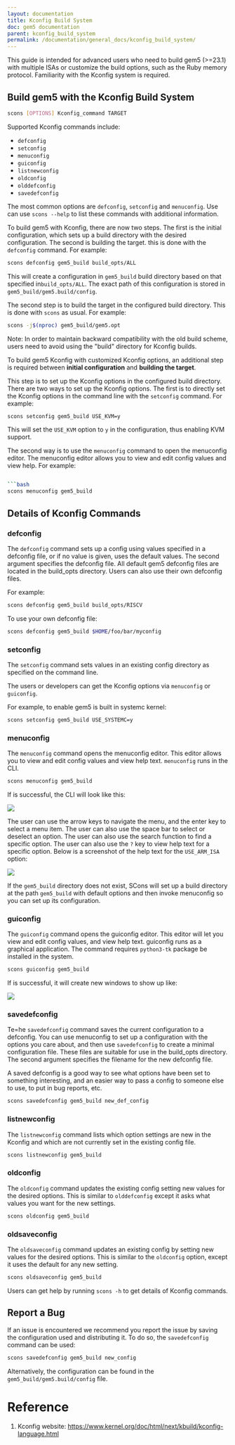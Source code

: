 ```yaml
---
layout: documentation
title: Kconfig Build System
doc: gem5 documentation
parent: kconfig_build_system
permalink: /documentation/general_docs/kconfig_build_system/
---
```


This guide is intended for advanced users who need to build gem5 (>=23.1) with
multiple ISAs or customize the build options, such as the Ruby memory protocol.
Familiarity with the Kconfig system is required.

## Build gem5 with the Kconfig Build System

```bash
scons [OPTIONS] Kconfig_command TARGET
```

Supported Kconfig commands include:

- `defconfig`
- `setconfig`
- `menuconfig`
- `guiconfig`
- `listnewconfig`
- `oldconfig`
- `olddefconfig`
- `savedefconfig`

The most common options are `defconfig`, `setconfig` and `menuconfig`.
Use can use `scons --help` to list these commands with additional information.

To build gem5 with Kconfig, there are now two steps.
The first is the initial configuration, which sets up a build directory with
the desired configuration. The second is building the target.
this is done with the `defconfig` command.
For example:

```bash
scons defconfig gem5_build build_opts/ALL
```

This will create a configuration in  `gem5_build` build directory based on
that specified in`build_opts/ALL`. The exact path of this configuration is
stored in `gem5_build/gem5.build/config`.

The second step is to build the target in the configured build directory.
This is done with `scons` as usual.
For example:


```bash
scons -j$(nproc) gem5_build/gem5.opt
```

Note: In order to maintain backward compatibility with the old build scheme,
users need to avoid using the "build" directory for Kconfig builds.

To build gem5 Kconfig with customized Kconfig options, an additional step
is required between **initial configuration** and **building the target**.

This step is to set up the Kconfig options in the configured build directory.
There are two ways to set up the Kconfig options.
The first is to directly set the Kconfig options in the command line with the
`setconfig` command. For example:

```bash
scons setconfig gem5_build USE_KVM=y
```

This will set the `USE_KVM` option to `y` in the configuration, thus enabling
KVM support.

The second way is to use the `menuconfig` command to open the menuconfig
editor.
The menuconfig editor allows you to view and edit config values and view help.
For example:

```bash

```bash
scons menuconfig gem5_build
```

## Details of Kconfig Commands

### defconfig

The `defconfig` command sets up a config using values specified in a defconfig file, or if no value is
given, uses the default values. The second argument specifies the defconfig file. All
default gem5 defconfig files are located in the build_opts directory. Users
can also use their own defconfig files.

For example:

```bash
scons defconfig gem5_build build_opts/RISCV
```

To use your own defconfig file:

```bash
scons defconfig gem5_build $HOME/foo/bar/myconfig
```

### setconfig

The `setconfig` command sets values in an existing config directory as specified on the command line.

The users or developers can get the Kconfig options via `menuconfig` or
`guiconfig`.

For example, to enable gem5 is built in systemc kernel:

```bash
scons setconfig gem5_build USE_SYSTEMC=y
```

### menuconfig

The `menuconfig` command opens the menuconfig editor.
This editor allows you to view and edit config values
and view help text. `menuconfig` runs in the CLI.

```bash
scons menuconfig gem5_build
```

If is successful, the CLI will look like this:

![](/assets/img/kconfig/menuconfig.png)

The user can use the arrow keys to navigate the menu, and the enter key to
select a menu item. The user can also use the space bar to select or deselect
an option. The user can also use the search function to find a specific
option. The user can also use the `?` key to view help text for a specific
option.
Below is a screenshot of the help text for the `USE_ARM_ISA` option:

![](/assets/img/kconfig/menuconfig_details.png)

If the `gem5_build` directory does not exist, SCons will set up a build
directory at the path `gem5_build` with default options and then invoke
menuconfig so you can set up its configuration.

### guiconfig

The `guiconfig` command opens the guiconfig editor.
This editor will let you view and edit config values,
and view help text. guiconfig runs as a graphical application. The command
requires `python3-tk` package be installed in the system.

```bash
scons guiconfig gem5_build
```

If is successful, it will create new windows to show up like:

![](/assets/img/kconfig/guiconfig.png)


### savedefconfig

Te=he `savedefconfig` command saves the current configuration to a defconfig.
You can use menuconfig to set up a
configuration with the options you care about, and then use `savedefconfig` to
create a minimal configuration file. These files are suitable for use in the
build_opts directory. The second argument specifies the filename for the new
defconfig file.

A saved defconfig is a good way to see what
options have been set to something interesting, and an easier way to
pass a config to someone else to use, to put in bug reports, etc.

```bash
scons savedefconfig gem5_build new_def_config
```

### listnewconfig

The `listnewconfig` command lists which option settings are new in the Kconfig and which are not currently
set in the existing config file.

```bash
scons listnewconfig gem5_build
```

### oldconfig

The `oldconfig` command updates the existing config setting new values for the desired options. This is
similar to `olddefconfig` except it asks what values you want
for the new settings.

```bash
scons oldconfig gem5_build
```

### oldsaveconfig

The `oldsaveconfig` command updates an existing config by setting new values for the desired options. This is
similar to the `oldconfig` option, except it uses the default for any new
setting.

```bash
scons oldsaveconfig gem5_build
```

Users can get help by running `scons -h` to get details of Kconfig commands.

## Report a Bug

If an issue is encountered we recommend you report the issue by saving the
configuration used and distributing it.
To do so, the `savedefconfig` command can be used:

```bash
scons savedefconfig gem5_build new_config
```

Alternatively, the configuration can be found in the
`gem5_build/gem5.build/config` file.


# Reference

1. Kconfig website: https://www.kernel.org/doc/html/next/kbuild/kconfig-language.html
